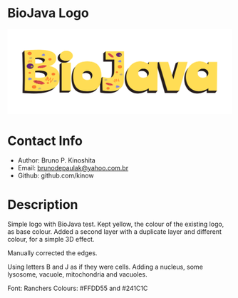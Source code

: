 # BioJava Logo

![logo](logo.png)

# Contact Info

- Author: Bruno P. Kinoshita
- Email: brunodepaulak@yahoo.com.br
- Github: github.com/kinow

# Description

Simple logo with BioJava test. Kept yellow, the colour of the existing logo, as base colour. Added a second layer with a duplicate layer and different colour, for a simple 3D effect.

Manually corrected the edges.

Using letters B and J as if they were cells. Adding a nucleus, some lysosome, vacuole, mitochondria and vacuoles.

Font: Ranchers
Colours: #FFDD55 and #241C1C


